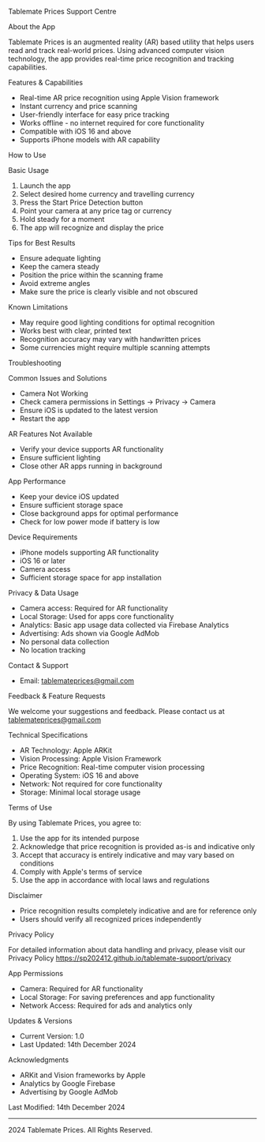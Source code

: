 Tablemate Prices Support Centre

About the App

Tablemate Prices is an augmented reality (AR) based utility that helps users read and track real-world prices. Using advanced computer vision technology, the app provides real-time price recognition and tracking capabilities.

Features & Capabilities

- Real-time AR price recognition using Apple Vision framework
- Instant currency and price scanning
- User-friendly interface for easy price tracking
- Works offline - no internet required for core functionality
- Compatible with iOS 16 and above
- Supports iPhone models with AR capability

How to Use

Basic Usage

1. Launch the app
2. Select desired home currency and travelling currency
3. Press the Start Price Detection button
4. Point your camera at any price tag or currency
5. Hold steady for a moment
6. The app will recognize and display the price

Tips for Best Results

- Ensure adequate lighting
- Keep the camera steady
- Position the price within the scanning frame
- Avoid extreme angles
- Make sure the price is clearly visible and not obscured

Known Limitations

- May require good lighting conditions for optimal recognition
- Works best with clear, printed text
- Recognition accuracy may vary with handwritten prices
- Some currencies might require multiple scanning attempts

Troubleshooting

Common Issues and Solutions

- Camera Not Working
- Check camera permissions in Settings → Privacy → Camera
- Ensure iOS is updated to the latest version
- Restart the app

AR Features Not Available

- Verify your device supports AR functionality
- Ensure sufficient lighting
- Close other AR apps running in background

App Performance

- Keep your device iOS updated
- Ensure sufficient storage space
- Close background apps for optimal performance
- Check for low power mode if battery is low

Device Requirements

- iPhone models supporting AR functionality
- iOS 16 or later
- Camera access
- Sufficient storage space for app installation

Privacy & Data Usage

- Camera access: Required for AR functionality
- Local Storage: Used for apps core functionality 
- Analytics: Basic app usage data collected via Firebase Analytics
- Advertising: Ads shown via Google AdMob
- No personal data collection 
- No location tracking 

Contact & Support

- Email: tablemateprices@gmail.com

Feedback & Feature Requests

We welcome your suggestions and feedback. Please contact us at tablemateprices@gmail.com

Technical Specifications

- AR Technology: Apple ARKit
- Vision Processing: Apple Vision Framework
- Price Recognition: Real-time computer vision processing
- Operating System: iOS 16 and above
- Network: Not required for core functionality
- Storage: Minimal local storage usage

Terms of Use

By using Tablemate Prices, you agree to:
1. Use the app for its intended purpose
2. Acknowledge that price recognition is provided as-is and indicative only
3. Accept that accuracy is entirely indicative and may vary based on conditions
4. Comply with Apple's terms of service
5. Use the app in accordance with local laws and regulations

Disclaimer

- Price recognition results completely indicative and are for reference only
- Users should verify all recognized prices independently

Privacy Policy

For detailed information about data handling and privacy, please visit our Privacy Policy https://sp202412.github.io/tablemate-support/privacy

App Permissions

- Camera: Required for AR functionality
- Local Storage: For saving preferences and app functionality 
- Network Access: Required for ads and analytics only

Updates & Versions

- Current Version: 1.0
- Last Updated: 14th December 2024

Acknowledgments

- ARKit and Vision frameworks by Apple
- Analytics by Google Firebase
- Advertising by Google AdMob

Last Modified: 14th December 2024

---
2024 Tablemate Prices. All Rights Reserved.

